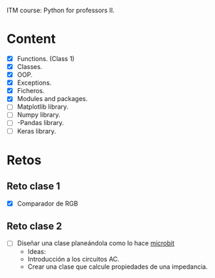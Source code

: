 ITM course: Python for professors II.


# Content

- [x] Functions. (Class 1)
- [x] Classes.
- [x] OOP.
- [x] Exceptions.
- [x] Ficheros.
- [x] Modules and packages.
- [ ] Matplotlib library.
- [ ] Numpy library.
- [ ] -Pandas library.
- [ ] Keras library.

# Retos

## Reto clase 1

- [x] Comparador de RGB

## Reto clase 2

- [ ] Diseñar una clase planeándola como lo hace [microbit](https://microbit.org/teach/lessons/cryptography/)
    - Ideas:
    - Introducción a los circuitos AC.
    - Crear una clase que calcule propiedades de una impedancia.
